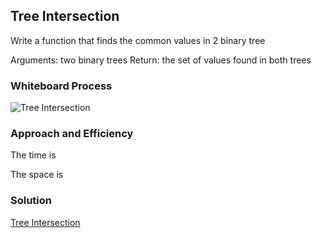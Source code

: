 ## Tree Intersection

Write a function that finds the common values in 2 binary tree

Arguments: two binary trees
Return: the set of values found in both trees

### Whiteboard Process

![Tree Intersection]()

### Approach and Efficiency

The time is

The space is


### Solution

[Tree Intersection](code_challenges/tree_intersection.py)
